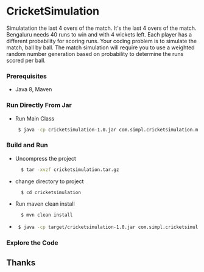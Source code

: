# CricketSimulation
Simulatation the last 4 overs of the match. It's the last 4 overs of the match. Bengaluru needs 40 runs to win and with 4 wickets left. Each
player has a different probability for scoring runs. Your coding problem is to simulate the match,
ball by ball. The match simulation will require you to use a weighted random number generation
based on probability to determine the runs scored per ball.

### Prerequisites
- Java 8, Maven

### Run Directly From Jar
- Run Main Class
   ```sh
    $ java -cp cricketsimulation-1.0.jar com.simpl.cricketsimulation.main.CricketSimulationMain
    ```
    
### Build and Run
- Uncompress the project
  ```sh
    $ tar -xvzf cricketsimulation.tar.gz 
    ```
- change directory to project
  ```sh
    $ cd cricketsimulation
    ```
- Run maven clean install
  ```sh
    $ mvn clean install
    ```
-  ```sh
    $ java -cp target/cricketsimulation-1.0.jar com.simpl.cricketsimulation.main.CricketSimulationMain
    ```
### Explore the Code

## Thanks
